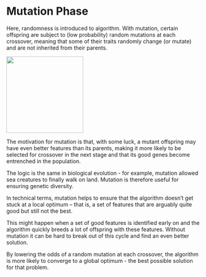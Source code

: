 # Mutation Phase

Here, randomness is introduced to algorithm. With mutation, certain offspring are subject to \(low probability\) random mutations at each crossover, meaning that some of their traits randomly change \(or mutate\) and are not inherited from their parents.

<img src="../../.gitbook/assets/mutation.png" style="width:200px;"/>

The motivation for mutation is that, with some luck, a mutant offspring may have even better features than its parents, making it more likely to be selected for crossover in the next stage and that its good genes become entrenched in the population. 

The logic is the same in biological evolution - for example, mutation allowed sea creatures to finally walk on land. Mutation is therefore useful for ensuring genetic diversity.

In technical terms, mutation helps to ensure that the algorithm doesn’t get stuck at a local optimum – that is, a set of features that are arguably quite good but still not the best. 

This might happen when a set of good features is identified early on and the algorithm quickly breeds a lot of offspring with these features. Without mutation it can be hard to break out of this cycle and find an even better solution. 

By lowering the odds of a random mutation at each crossover, the algorithm is more likely to converge to a global optimum - the best possible solution for that problem.

